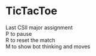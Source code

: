 # TicTacToe
 Last CSII major assignment  
P to pause  
R to reset the match  
M to show bot thinking and moves  
